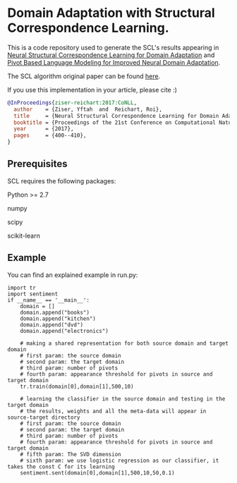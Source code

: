 # Domain Adaptation with Structural Correspondence Learning.
This is a code repository used to generate the SCL's results appearing in [Neural Structural Correspondence Learning for Domain Adaptation](https://www.aclweb.org/anthology/K/K17/K17-1040.pdf) and [Pivot Based Language Modeling for Improved Neural Domain Adaptation](http://www.aclweb.org/anthology/N18-1112).

The SCL algorithm original paper can be found [here](http://john.blitzer.com/papers/emnlp06.pdf).

If you use this implementation in your article, please cite :)
```bib
@InProceedings{ziser-reichart:2017:CoNLL,
  author    = {Ziser, Yftah  and  Reichart, Roi},
  title     = {Neural Structural Correspondence Learning for Domain Adaptation},
  booktitle = {Proceedings of the 21st Conference on Computational Natural Language Learning (CoNLL 2017)},
  year      = {2017},  
  pages     = {400--410},	
}
```
## Prerequisites
SCL requires the following packages:

Python >= 2.7

numpy

scipy

scikit-learn

## Example
You can find an explained example in run.py: 

```
import tr
import sentiment
if __name__ == '__main__':
    domain = []
    domain.append("books")
    domain.append("kitchen")
    domain.append("dvd")
    domain.append("electronics")

    # making a shared representation for both source domain and target domain
    # first param: the source domain
    # second param: the target domain
    # third param: number of pivots
    # fourth param: appearance threshold for pivots in source and target domain
    tr.train(domain[0],domain[1],500,10)

    # learning the classifier in the source domain and testing in the target domain
    # the results, weights and all the meta-data will appear in source-target directory
    # first param: the source domain
    # second param: the target domain
    # third param: number of pivots
    # fourth param: appearance threshold for pivots in source and target domain
    # fifth param: The SVD dimension
    # sixth param: we use logistic regression as our classifier, it takes the const C for its learning
    sentiment.sent(domain[0],domain[1],500,10,50,0.1)
```
